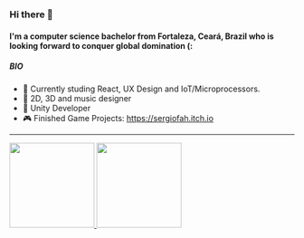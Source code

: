 
### Hi there 👋

#### I'm a computer science bachelor from Fortaleza, Ceará, Brazil who is looking forward to conquer global domination (:

##### BIO

- 📖 Currently studing React, UX Design and IoT/Microprocessors.
- 🎨 2D, 3D and music designer
- 🤖 Unity Developer 
- 🎮 Finished Game Projects: https://sergiofah.itch.io
-----------------------------------------------------------------
<div>
  <a href="https://github.com/sergiofah">
  <img height="150em" src="https://github-readme-stats.vercel.app/api?username=sergiofah&show_icons=true&theme=dark&include_all_commits=true&count_private=true"/>
  <img height="150em" src="https://github-readme-stats.vercel.app/api/top-langs/?username=sergiofah&layout=compact&langs_count=7&theme=dark"/>
</div>
